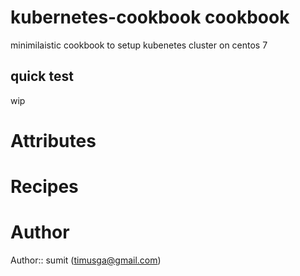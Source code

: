 # kubernetes-cookbook cookbook

minimilaistic cookbook to setup kubenetes cluster on centos 7

## quick test
wip

# Attributes

# Recipes

# Author

Author:: sumit (<timusga@gmail.com>)

